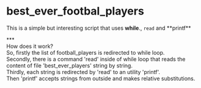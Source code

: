 # best_ever_footbal_players

<p>This is a simple but interesting script that uses <b>while</b>., <code>read</code> and **printf**</p> 
*** <br>
How does it work?<br>
So, firstly the list of football_players is redirected to while loop.<br>
Secondly, there is a command 'read' inside of while loop that reads the content of file 'best_ever_players' string by string.<br>
Thirdly, each string is redirected by 'read' to an utility 'printf'.<br>
Then 'printf' accepts strings from outside and makes relative substitutions.<br> 
